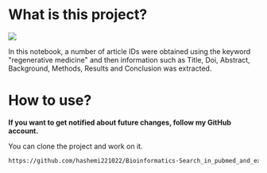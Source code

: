# What is this project? 

<span><img src="https://img.shields.io/badge/Bioinformatics-316192?style=flat&logo=bioinformatic&logoColor=white%22" /></span>

In this notebook, a number of article IDs were obtained using the keyword "regenerative medicine" 
and then information such as Title,  Doi, Abstract, Background, Methods, Results and Conclusion was extracted.

# How to use?

<strong>If you want to get notified about future changes, follow my GitHub account.</strong>

You can clone the project and work on it.

```bash
https://github.com/hashemi221022/Bioinformatics-Search_in_pubmed_and_extract_information_from_the_articles.git
```

